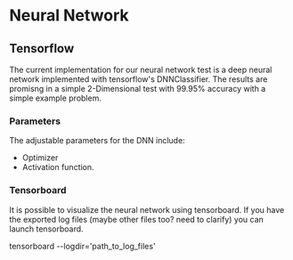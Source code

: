# Neural Network
## Tensorflow
The current implementation for our neural network test is a deep neural network implemented with tensorflow's DNNClassifier. The results are promisng in a simple 2-Dimensional test with 99.95% accuracy with a simple example problem.

### Parameters
The adjustable parameters for the DNN include:
- Optimizer
- Activation function.

### Tensorboard
It is possible to visualize the neural network using tensorboard. If you have the exported log files (maybe other files too? need to clarify) you can launch tensorboard.

tensorboard --logdir='path_to_log_files'
